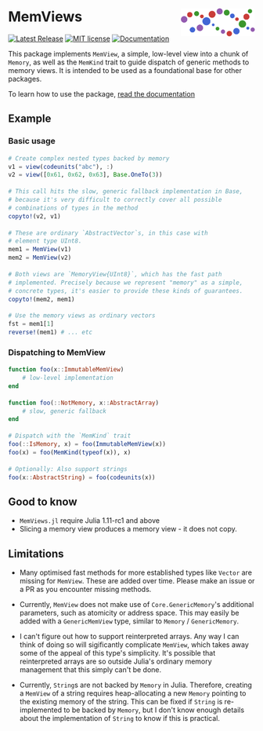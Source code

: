 # <img src="./sticker.svg" width="30%" align="right" /> MemViews

[![Latest Release](https://img.shields.io/github/release/BioJulia/MemViews.jl.svg)](https://github.com/BioJulia/MemViews.jl/releases/latest)
[![MIT license](https://img.shields.io/badge/license-MIT-green.svg)](https://github.com/BioJulia/MemViews.jl/blob/master/LICENSE)
[![Documentation](https://img.shields.io/badge/docs-dev-blue.svg)](https://biojulia.github.io/MemViews.jl/dev)

This package implements `MemView`, a simple, low-level view into a chunk of `Memory`, as well as the `MemKind` trait to guide dispatch of generic methods to memory views.
It is intended to be used as a foundational base for other packages.

To learn how to use the package, [read the documentation](https://biojulia.github.io/MemViews.jl/stable/)

## Example
### Basic usage
```julia
# Create complex nested types backed by memory
v1 = view(codeunits("abc"), :)
v2 = view([0x61, 0x62, 0x63], Base.OneTo(3))

# This call hits the slow, generic fallback implementation in Base,
# because it's very difficult to correctly cover all possible
# combinations of types in the method
copyto!(v2, v1)

# These are ordinary `AbstractVector`s, in this case with
# element type UInt8.
mem1 = MemView(v1)
mem2 = MemView(v2)

# Both views are `MemoryView{UInt8}`, which has the fast path
# implemented. Precisely because we represent "memory" as a simple,
# concrete types, it's easier to provide these kinds of guarantees.
copyto!(mem2, mem1)

# Use the memory views as ordinary vectors
fst = mem1[1]
reverse!(mem1) # ... etc
```

### Dispatching to MemView
```julia
function foo(x::ImmutableMemView)
    # low-level implementation
end

function foo(::NotMemory, x::AbstractArray)
    # slow, generic fallback
end

# Dispatch with the `MemKind` trait
foo(::IsMemory, x) = foo(ImmutableMemView(x))
foo(x) = foo(MemKind(typeof(x)), x)

# Optionally: Also support strings
foo(x::AbstractString) = foo(codeunits(x))
```

## Good to know
* `MemViews.jl` require Julia 1.11-rc1 and above
* Slicing a memory view produces a memory view - it does not copy.

## Limitations
* Many optimised fast methods for more established types like `Vector` are missing for `MemView`.
  These are added over time. Please make an issue or a PR as you encounter missing methods.

* Currently, `MemView` does not make use of `Core.GenericMemory`'s additional parameters, such as atomicity or address space.
  This may easily be added with a `GenericMemView` type, similar to `Memory` / `GenericMemory`.

* I can't figure out how to support reinterpreted arrays.
  Any way I can think of doing so will sigificantly complicate `MemView`, which takes away some of
  the appeal of this type's simplicity.
  It's possible that reinterpreted arrays are so outside Julia's ordinary memory management
  that this simply can't be done.

* Currently, `String`s are not backed by `Memory` in Julia. Therefore, creating a `MemView` of a string
  requires heap-allocating a new `Memory` pointing to the existing memory of the string.
  This can be fixed if `String` is re-implemented to be backed by `Memory`, but I don't know
  enough details about the implementation of `String` to know if this is practical.
